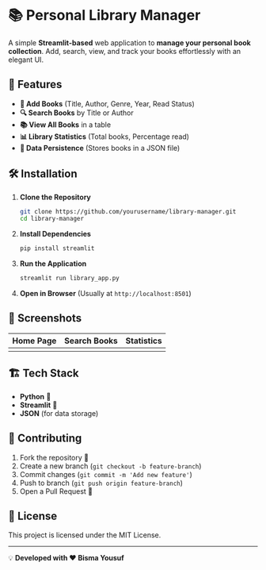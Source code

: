# 📚 Personal Library Manager

A simple **Streamlit-based** web application to **manage your personal book collection**. Add, search, view, and track your books effortlessly with an elegant UI.

## 🚀 Features

- **📖 Add Books** (Title, Author, Genre, Year, Read Status)
- **🔍 Search Books** by Title or Author
- **📚 View All Books** in a table
- **📊 Library Statistics** (Total books, Percentage read)
- **💾 Data Persistence** (Stores books in a JSON file)

## 🛠 Installation

1. **Clone the Repository**

   ```sh
   git clone https://github.com/yourusername/library-manager.git
   cd library-manager
   ```

2. **Install Dependencies**

   ```sh
   pip install streamlit
   ```

3. **Run the Application**

   ```sh
   streamlit run library_app.py
   ```

4. **Open in Browser** (Usually at `http://localhost:8501`)

## 🎨 Screenshots

| Home Page | Search Books | Statistics |
| --------- | ------------ | ---------- |
|           |              |            |

## 🏗 Tech Stack

- **Python** 🐍
- **Streamlit** 🎈
- **JSON** (for data storage)

## 🤝 Contributing

1. Fork the repository 🍴
2. Create a new branch (`git checkout -b feature-branch`)
3. Commit changes (`git commit -m 'Add new feature'`)
4. Push to branch (`git push origin feature-branch`)
5. Open a Pull Request 🚀

## 📜 License

This project is licensed under the MIT License.

---

💡 **Developed with ❤️ Bisma Yousuf**

